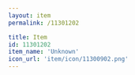 ```yaml
---
layout: item
permalink: /11301202

title: Item
id: 11301202
item_name: 'Unknown'
icon_url: 'item/icon/11300902.png'
---
```

